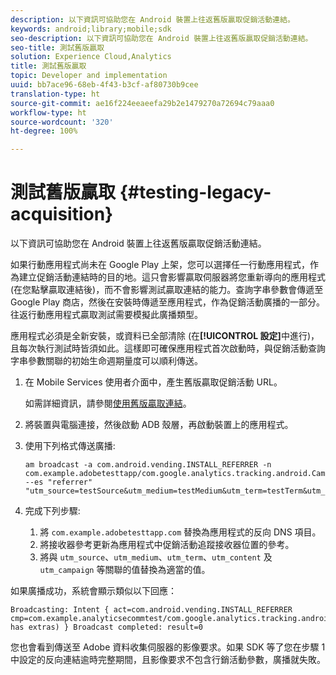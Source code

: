 ```yaml
---
description: 以下資訊可協助您在 Android 裝置上往返舊版贏取促銷活動連結。
keywords: android;library;mobile;sdk
seo-description: 以下資訊可協助您在 Android 裝置上往返舊版贏取促銷活動連結。
seo-title: 測試舊版贏取
solution: Experience Cloud,Analytics
title: 測試舊版贏取
topic: Developer and implementation
uuid: bb7ace96-68eb-4f43-b3cf-af80730b9cee
translation-type: ht
source-git-commit: ae16f224eeaeefa29b2e1479270a72694c79aaa0
workflow-type: ht
source-wordcount: '320'
ht-degree: 100%

---
```



# 測試舊版贏取 {#testing-legacy-acquisition}

以下資訊可協助您在 Android 裝置上往返舊版贏取促銷活動連結。

如果行動應用程式尚未在 Google Play 上架，您可以選擇任一行動應用程式，作為建立促銷活動連結時的目的地。這只會影響贏取伺服器將您重新導向的應用程式 (在您點擊贏取連結後)，而不會影響測試贏取連結的能力。查詢字串參數會傳遞至 Google Play 商店，然後在安裝時傳遞至應用程式，作為促銷活動廣播的一部分。往返行動應用程式贏取測試需要模擬此廣播類型。

應用程式必須是全新安裝，或資料已全部清除 (在&#x200B;**[!UICONTROL 設定]**&#x200B;中進行)，且每次執行測試時皆須如此。這樣即可確保應用程式首次啟動時，與促銷活動查詢字串參數關聯的初始生命週期量度可以順利傳送。

1. 在 Mobile Services 使用者介面中，產生舊版贏取促銷活動 URL。

   如需詳細資訊，請參閱[使用舊版贏取連結](/help/using/acquisition-main/c-marketing-links-builder/t-create-edit-adobe-links/c-use-legacy-acquisition-links/c-use-legacy-acquisition-links.md)。
1. 將裝置與電腦連接，然後啟動 ADB 殼層，再啟動裝置上的應用程式。
1. 使用下列格式傳送廣播:

   ```
   am broadcast -a com.android.vending.INSTALL_REFERRER -n com.example.adobetesttapp/com.google.analytics.tracking.android.CampaignTrackingReceiver --es "referrer" "utm_source=testSource&utm_medium=testMedium&utm_term=testTerm&utm_content=testContent&utm_campaign=testCampaign&trackingcode=trackingvalue"
   ```

1. 完成下列步驟:
   1. 將 `com.example.adobetesttapp.com` 替換為應用程式的反向 DNS 項目。
   1. 將接收器參考更新為應用程式中促銷活動追蹤接收器位置的參考。
   1. 將與 `utm_source`、`utm_medium`、`utm_term`、`utm_content` 及 `utm_campaign` 等關聯的值替換為適當的值。

如果廣播成功，系統會顯示類似以下回應：

```
Broadcasting: Intent { act=com.android.vending.INSTALL_REFERRER cmp=com.example.analyticsecommtest/com.google.analytics.tracking.android.AnalyticsReceiver has extras) } Broadcast completed: result=0
```

您也會看到傳送至 Adobe 資料收集伺服器的影像要求。如果 SDK 等了您在步驟 1 中設定的反向連結逾時完整期間，且影像要求不包含行銷活動參數，廣播就失敗。
